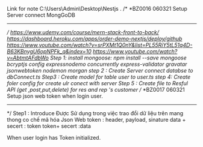 Link for note C:\Users\Admin\Desktop\Nestjs .
/*
*BZ0016            060321     Setup Server  connect MongGoDB
************************************************************************
*/
https://www.udemy.com/course/mern-stack-front-to-back/
https://dashboard.heroku.com/apps/order-demo-nextjs/deploy/github
https://www.youtube.com/watch?v=srPXMt1Q0nY&list=PL55RiY5tL51q4D-B63KBnygU6opNPFk_q&index=10
https://www.youtube.com/watch?v=AbtmtAFdbWo
 Step 1: 
install mongoose:
npm install --save mongoose bcryptjs config expressnodemo concurrently express-validator gravatar jsonwebtoken nodemon morgan
step 2 :
Create Server  connect databse to  dbConnect.ts
Step3 :
Create  model for table user to user.ts
step 4: 
Create foler config for  create ulr conect with server
Step 5 :
Create file to Resful API (get ,post,put,delete) for res and rep 's customer
/*
*BZ0017            060321     Setup json web token when login user.
************************************************************************
*/
Step1 : Introduce
Được Sử dụng trong việc trao đổi dữ liệu trên mang thong co chế mã hóa 
Json Web token : header, payload, sinature
data + secert : token
token+ secert :data

When user login  has Token initialized.
